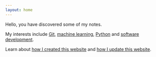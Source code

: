```yaml
---
layout: home
---
```

Hello, you have discovered some of my notes.

My interests include [Git](notes/Git.md), [machine learning](notes/Machine-learning.md), [Python](notes/Python.md) and [software development](Software-development.md).

Learn about [how I created this website](_posts/2024-09-08-website-creation.md) and [how I update this website](_posts/2024-09-08-website-updates.md).
